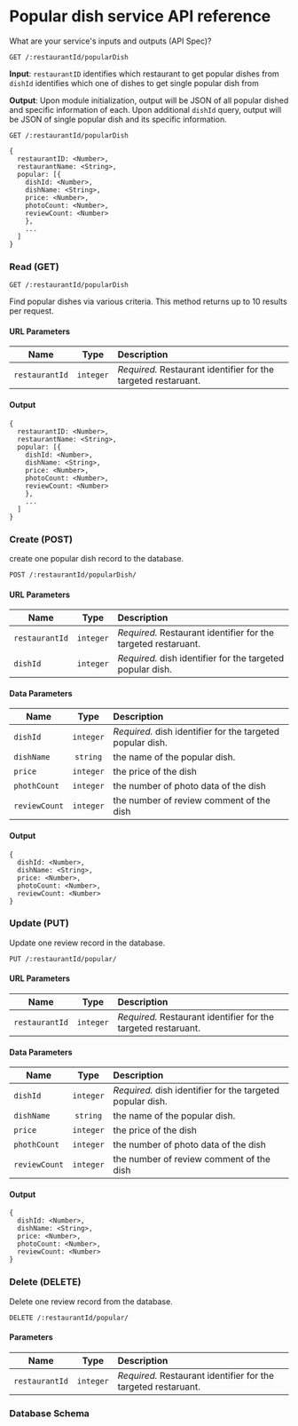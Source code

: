 

# Popular dish service API reference

What are your service's inputs and outputs (API Spec)?

`GET /:restaurantId/popularDish`


**Input**: `restaurantID` identifies which restaurant to get popular dishes from
            `dishId` identifies which one of dishes to get single popular dish from 

**Output**: Upon module initialization, output will be JSON of all popular dished and specific information of each.
            Upon additional `dishId` query, output will be JSON of single popular dish and its specific information.

`GET /:restaurantId/popularDish`

```
{
  restaurantID: <Number>,
  restaurantName: <String>,
  popular: [{
    dishId: <Number>,
    dishName: <String>,
    price: <Number>,
    photoCount: <Number>,
    reviewCount: <Number>
    },
    ...
  ]
}
```


### Read (GET)

`GET /:restaurantId/popularDish`

Find popular dishes via various criteria. This method returns up to 10 results per request.

#### URL Parameters

| Name             | Type          | Description                                                            |
| ---------------- |:-------------:| :----------------------------------------------------------------------|
| `restaurantId`   | `integer`     | *Required.* Restaurant identifier for the targeted restaruant.         |

#### Output

```
{
  restaurantID: <Number>,
  restaurantName: <String>,
  popular: [{
    dishId: <Number>,
    dishName: <String>,
    price: <Number>,
    photoCount: <Number>,
    reviewCount: <Number>
    },
    ...
  ]
}
```

### Create (POST)

create one popular dish record to the database.

`POST /:restaurantId/popularDish/`

#### URL Parameters

| Name             | Type          | Description                                                            |
| ---------------- |:-------------:| :----------------------------------------------------------------------|
| `restaurantId`   | `integer`     | *Required.* Restaurant identifier for the targeted restaruant.         |
| `dishId`         | `integer`     | *Required.* dish identifier for the targeted popular dish.             |

#### Data Parameters
| Name             | Type          | Description                                                            |
| ---------------- |:-------------:| :----------------------------------------------------------------------|
| `dishId`         | `integer`     | *Required.* dish identifier for the targeted popular dish.             |
| `dishName`       | `string`      | the name of the popular dish.                                          |
| `price `         | `integer`     | the price of the dish                                                  |
| `phothCount`     | `integer`     | the number of photo data of the dish                                   |
| `reviewCount`    | `integer`     | the number of review comment of the dish                               |

#### Output
```
{
  dishId: <Number>,
  dishName: <String>,
  price: <Number>,
  photoCount: <Number>,
  reviewCount: <Number>
}
```


### Update (PUT)

Update one review record in the database.

`PUT /:restaurantId/popular/`

#### URL Parameters

| Name             | Type          | Description                                                            |
| ---------------- |:-------------:| :----------------------------------------------------------------------|
| `restaurantId`   | `integer`     | *Required.* Restaurant identifier for the targeted restaruant.         |

#### Data Parameters
| Name             | Type          | Description                                                            |
| ---------------- |:-------------:| :----------------------------------------------------------------------|
| `dishId`         | `integer`     | *Required.* dish identifier for the targeted popular dish.             |
| `dishName`       | `string`      | the name of the popular dish.                                          |
| `price `         | `integer`     | the price of the dish                                                  |
| `phothCount`     | `integer`     | the number of photo data of the dish                                   |
| `reviewCount`    | `integer`     | the number of review comment of the dish                               |

#### Output
```
{
  dishId: <Number>,
  dishName: <String>,
  price: <Number>,
  photoCount: <Number>,
  reviewCount: <Number>
}
```

### Delete (DELETE)

Delete one review record from the database.

`DELETE /:restaurantId/popular/`

#### Parameters

| Name             | Type          | Description                                                            |
| ---------------- |:-------------:| :----------------------------------------------------------------------|
| `restaurantId`   | `integer`     | *Required.* Restaurant identifier for the targeted restaruant.         |

### Database Schema
